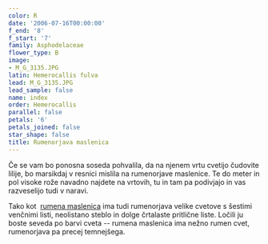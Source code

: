 ```yaml
---
color: R
date: '2006-07-16T00:00:00'
f_end: '8'
f_start: '7'
family: Asphodelaceae
flower_type: B
image:
- M_G_3135.JPG
latin: Hemerocallis fulva
lead: M_G_3135.JPG
lead_sample: false
name: index
order: Hemerocallis
parallel: false
petals: '6'
petals_joined: false
star_shape: false
title: Rumenorjava maslenica
---
```

Če se vam bo ponosna soseda pohvalila, da na njenem vrtu cvetijo čudovite lilije, bo marsikdaj v resnici mislila na rumenorjave maslenice. Te do meter in pol visoke rože navadno najdete na vrtovih, tu in tam pa podivjajo in vas razveselijo tudi v naravi.

Tako kot  [rumena maslenica](../HemerocallisLilioasphodelus(rumenaMaslenica)/si_HemerocallisLilioasphodelus(rumenaMaslenica).asp) ima tudi rumenorjava velike cvetove s šestimi venčnimi listi, neolistano steblo in dolge črtalaste pritlične liste. Ločili ju boste seveda po barvi cveta -- rumena maslenica ima nežno rumen cvet, rumenorjava pa precej temnejšega.
